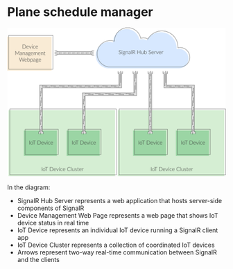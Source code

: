 # Plane schedule manager
![](SignalR-workflow-diagram.png)

In the diagram:
* SignalR Hub Server represents a web application that hosts server-side components of SignalR
* Device Management Web Page represents a web page that shows IoT device status in real time
* IoT Device represents an individual IoT device running a SignalR client app
* IoT Device Cluster represents a collection of coordinated IoT devices
* Arrows represent two-way real-time communication between SignalR and the clients
